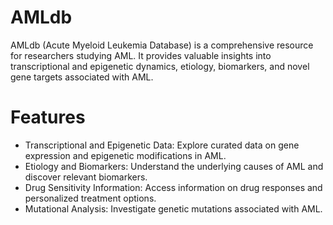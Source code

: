 # AMLdb
AMLdb (Acute Myeloid Leukemia Database) is a comprehensive resource for researchers studying AML. It provides valuable insights into transcriptional and epigenetic dynamics, etiology, biomarkers, and novel gene targets associated with AML.

# Features
- Transcriptional and Epigenetic Data: Explore curated data on gene expression and epigenetic modifications in AML.
- Etiology and Biomarkers: Understand the underlying causes of AML and discover relevant biomarkers.
- Drug Sensitivity Information: Access information on drug responses and personalized treatment options.
- Mutational Analysis: Investigate genetic mutations associated with AML.
